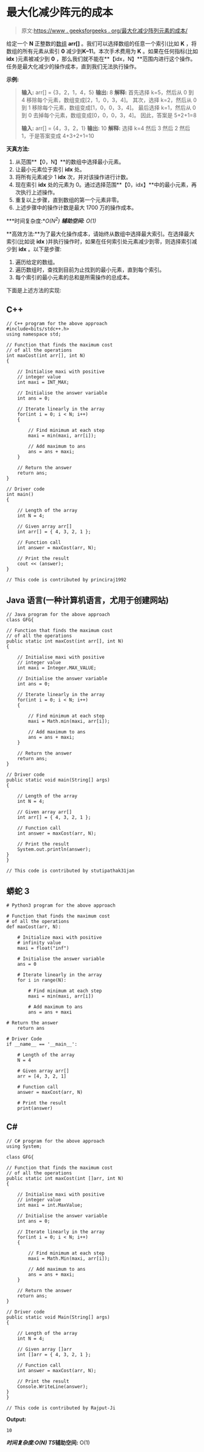# 最大化减少阵元的成本

> 原文:[https://www . geeksforgeeks . org/最大化减少阵列元素的成本/](https://www.geeksforgeeks.org/maximize-the-cost-of-reducing-array-elements/)

给定一个 **N** 正整数的[数组](https://www.geeksforgeeks.org/introduction-to-arrays/) **arr[]** 。我们可以选择数组的任意一个索引(比如 **K** ，将数组的所有元素从索引 **0** 减少到**K–1**1。本次手术费用为 **K** 。如果在任何指标(比如 **idx** )元素被减少到 **0** ，那么我们就不能在**【idx，N】**范围内进行这个操作。任务是最大化减少的操作成本，直到我们无法执行操作。

**示例:**

> **输入:** arr[] = {3，2，1，4，5}
> **输出:** 8
> **解释:**
> 首先选择 k=5，然后从 0 到 4 移除每个元素，数组变成[2，1，0，3，4]。
> 其次，选择 k=2，然后从 0 到 1 移除每个元素，数组变成[1，0，0，3，4]。
> 最后选择 k=1，然后从 0 到 0 去掉每个元素，数组变成[0，0，0，3，4]。
> 因此，答案是 5+2+1=8
> 
> **输入:** arr[] = {4，3，2，1}
> **输出:** 10
> **解释:**
> 选择 k=4 然后 3 然后 2 然后 1，于是答案变成 4+3+2+1=10

**天真方法:**

1.  从范围**【0，N】**的数组中选择最小元素。
2.  让最小元素位于索引 **idx** 处。
3.  将所有元素减少 1 **idx** 次，并对该操作进行计数。
4.  现在索引 **idx** 处的元素为 0。通过选择范围**【0，idx】**中的最小元素，再次执行上述操作。
5.  重复以上步骤，直到数组的第一个元素非零。
6.  上述步骤中的操作计数是最大 1700 万的操作成本。

***时间复杂度:**O(N<sup>2</sup>)*
***辅助空间:** O(1)*

**高效方法:**为了最大化操作成本，请始终从数组中选择最大索引。在选择最大索引(比如说 **idx** )并执行操作时，如果在任何索引处元素减少到零，则选择索引减少到 **idx** 。以下是步骤:

1.  遍历给定的数组。
2.  遍历数组时，查找到目前为止找到的最小元素，直到每个索引。
3.  每个索引的最小元素的总和是所需操作的总成本。

下面是上述方法的实现:

## C++

```
// C++ program for the above approach
#include<bits/stdc++.h>
using namespace std;

// Function that finds the maximum cost
// of all the operations
int maxCost(int arr[], int N)
{

    // Initialise maxi with positive
    // integer value
    int maxi = INT_MAX;

    // Initialise the answer variable
    int ans = 0;

    // Iterate linearly in the array
    for(int i = 0; i < N; i++)
    {

        // Find minimum at each step
        maxi = min(maxi, arr[i]);

        // Add maximum to ans
        ans = ans + maxi;
    }

    // Return the answer
    return ans;
}

// Driver code
int main()
{

    // Length of the array
    int N = 4;

    // Given array arr[]
    int arr[] = { 4, 3, 2, 1 };

    // Function call
    int answer = maxCost(arr, N);

    // Print the result
    cout << (answer);
}

// This code is contributed by princiraj1992
```

## Java 语言(一种计算机语言，尤用于创建网站)

```
// Java program for the above approach
class GFG{

// Function that finds the maximum cost
// of all the operations
public static int maxCost(int arr[], int N)
{

    // Initialise maxi with positive
    // integer value
    int maxi = Integer.MAX_VALUE;

    // Initialise the answer variable
    int ans = 0;

    // Iterate linearly in the array
    for(int i = 0; i < N; i++)
    {

        // Find minimum at each step
        maxi = Math.min(maxi, arr[i]);

        // Add maximum to ans
        ans = ans + maxi;
    }

    // Return the answer
    return ans;
}

// Driver code
public static void main(String[] args)
{

    // Length of the array
    int N = 4;

    // Given array arr[]
    int arr[] = { 4, 3, 2, 1 };

    // Function call
    int answer = maxCost(arr, N);

    // Print the result
    System.out.println(answer);
}
}

// This code is contributed by stutipathak31jan
```

## 蟒蛇 3

```
# Python3 program for the above approach

# Function that finds the maximum cost
# of all the operations
def maxCost(arr, N):

    # Initialize maxi with positive
    # infinity value
    maxi = float("inf")

    # Initialise the answer variable
    ans = 0

    # Iterate linearly in the array
    for i in range(N):

        # Find minimum at each step
        maxi = min(maxi, arr[i])

        # Add maximum to ans
        ans = ans + maxi

# Return the answer
    return ans

# Driver Code
if __name__ == '__main__':

    # Length of the array
    N = 4

    # Given array arr[]
    arr = [4, 3, 2, 1]

    # Function call
    answer = maxCost(arr, N)

    # Print the result
    print(answer)
```

## C#

```
// C# program for the above approach
using System;

class GFG{

// Function that finds the maximum cost
// of all the operations
public static int maxCost(int []arr, int N)
{

    // Initialise maxi with positive
    // integer value
    int maxi = int.MaxValue;

    // Initialise the answer variable
    int ans = 0;

    // Iterate linearly in the array
    for(int i = 0; i < N; i++)
    {

        // Find minimum at each step
        maxi = Math.Min(maxi, arr[i]);

        // Add maximum to ans
        ans = ans + maxi;
    }

    // Return the answer
    return ans;
}

// Driver code
public static void Main(String[] args)
{

    // Length of the array
    int N = 4;

    // Given array []arr
    int []arr = { 4, 3, 2, 1 };

    // Function call
    int answer = maxCost(arr, N);

    // Print the result
    Console.WriteLine(answer);
}
}

// This code is contributed by Rajput-Ji
```

**Output:** 

```
10

```

***时间复杂度:**O(N)*
T5**辅助空间:** O(1)